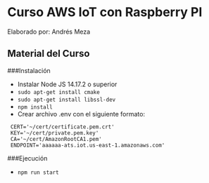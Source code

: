 # Curso AWS IoT con Raspberry PI
Elaborado por: Andrés Meza 
## Material del Curso

###Instalación

- Instalar Node JS 14.17.2 o superior
- ``sudo apt-get install cmake``
- ``sudo apt-get install libssl-dev``
- ``npm install``
- Crear archivo .env con el siguiente formato:


```
 CERT='~/cert/certificate.pem.crt'
 KEY='~/cert/private.pem.key'
 CA='~/cert/AmazonRootCA1.pem'
 ENDPOINT='aaaaaa-ats.iot.us-east-1.amazonaws.com'
```

###Ejecución

- ``npm run start``

